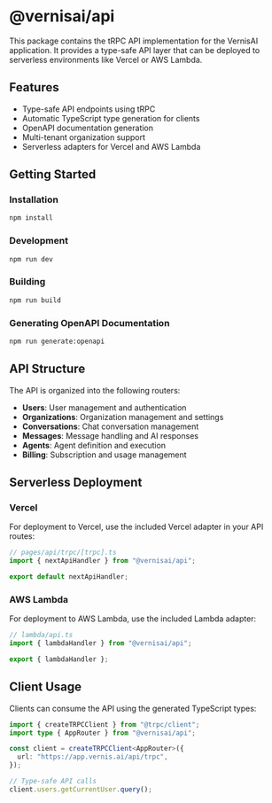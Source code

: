 # @vernisai/api

This package contains the tRPC API implementation for the VernisAI application. It provides a type-safe API layer that can be deployed to serverless environments like Vercel or AWS Lambda.

## Features

- Type-safe API endpoints using tRPC
- Automatic TypeScript type generation for clients
- OpenAPI documentation generation
- Multi-tenant organization support
- Serverless adapters for Vercel and AWS Lambda

## Getting Started

### Installation

```bash
npm install
```

### Development

```bash
npm run dev
```

### Building

```bash
npm run build
```

### Generating OpenAPI Documentation

```bash
npm run generate:openapi
```

## API Structure

The API is organized into the following routers:

- **Users**: User management and authentication
- **Organizations**: Organization management and settings
- **Conversations**: Chat conversation management
- **Messages**: Message handling and AI responses
- **Agents**: Agent definition and execution
- **Billing**: Subscription and usage management

## Serverless Deployment

### Vercel

For deployment to Vercel, use the included Vercel adapter in your API routes:

```typescript
// pages/api/trpc/[trpc].ts
import { nextApiHandler } from "@vernisai/api";

export default nextApiHandler;
```

### AWS Lambda

For deployment to AWS Lambda, use the included Lambda adapter:

```typescript
// lambda/api.ts
import { lambdaHandler } from "@vernisai/api";

export { lambdaHandler };
```

## Client Usage

Clients can consume the API using the generated TypeScript types:

```typescript
import { createTRPCClient } from "@trpc/client";
import type { AppRouter } from "@vernisai/api";

const client = createTRPCClient<AppRouter>({
  url: "https://app.vernis.ai/api/trpc",
});

// Type-safe API calls
client.users.getCurrentUser.query();
```
